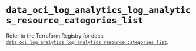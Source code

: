 # `data_oci_log_analytics_log_analytics_resource_categories_list`

Refer to the Terraform Registry for docs: [`data_oci_log_analytics_log_analytics_resource_categories_list`](https://registry.terraform.io/providers/oracle/oci/7.19.0/docs/data-sources/log_analytics_log_analytics_resource_categories_list).
